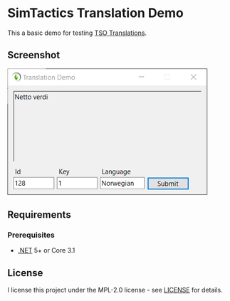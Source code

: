 # SimTactics Translation Demo

This a basic demo for testing [TSO Translations](https://github.com/simtactics/tsotranslation).

## Screenshot

![](./screenshot.png)

## Requirements
### Prerequisites

- [.NET](https://dotnet.microsoft.com/download) 5+ or Core 3.1

## License

I license this project under the MPL-2.0 license - see [LICENSE](LICENSE) for details.